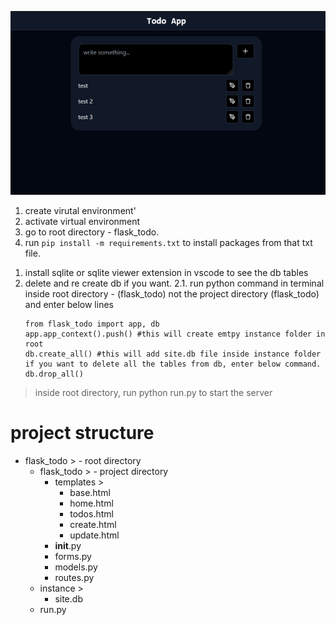 ![alt text](https://github.com/ImOmkar/flask_todo/blob/master/todo.png "flask_todo")

1. create virutal environment'
2. activate virtual environment
3. go to root directory - flask_todo.
4. run `pip install -m requirements.txt` to install packages from that txt file.

<!-- skip, if you already know. -->
1. install sqlite or sqlite viewer extension in vscode to see the db tables
2. delete and re create db if you want.
    2.1. run python command in terminal inside root directory - (flask_todo) not the project directory (flask_todo) and enter below lines
    ```
    from flask_todo import app, db
    app.app_context().push() #this will create emtpy instance folder in root
    db.create_all() #this will add site.db file inside instance folder
    if you want to delete all the tables from db, enter below command.
    db.drop_all()
    ```
<!-- skip, if you already know. -->

>  inside root directory, run python run.py to start the server


# project structure
- flask_todo > - root directory
    - flask_todo > - project directory
        - templates >
            - base.html
            - home.html
            - todos.html
            - create.html
            - update.html
        - __init__.py
        - forms.py
        - models.py
        - routes.py
    - instance >
        - site.db
    - run.py




